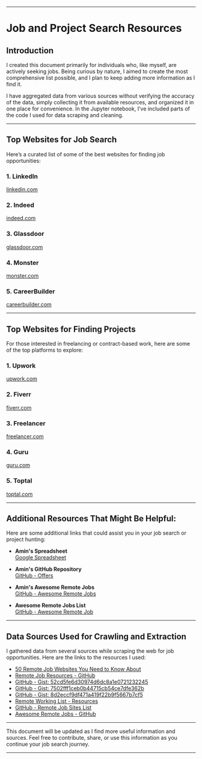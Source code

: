 
---

# Job and Project Search Resources

## Introduction

I created this document primarily for individuals who, like myself, are actively seeking jobs. Being curious by nature, I aimed to create the most comprehensive list possible, and I plan to keep adding more information as I find it. 

I have aggregated data from various sources without verifying the accuracy of the data, simply collecting it from available resources, and organized it in one place for convenience. In the Jupyter notebook, I’ve included parts of the code I used for data scraping and cleaning.

---

## Top Websites for Job Search

Here’s a curated list of some of the best websites for finding job opportunities:

### 1. **LinkedIn**  
[linkedin.com](https://www.linkedin.com)

### 2. **Indeed**  
[indeed.com](https://www.indeed.com)

### 3. **Glassdoor**  
[glassdoor.com](https://www.glassdoor.com)

### 4. **Monster**  
[monster.com](https://www.monster.com)

### 5. **CareerBuilder**  
[careerbuilder.com](https://www.careerbuilder.com)

---

## Top Websites for Finding Projects

For those interested in freelancing or contract-based work, here are some of the top platforms to explore:

### 1. **Upwork**  
[upwork.com](https://www.upwork.com)

### 2. **Fiverr**  
[fiverr.com](https://www.fiverr.com)

### 3. **Freelancer**  
[freelancer.com](https://www.freelancer.com)

### 4. **Guru**  
[guru.com](https://www.guru.com)

### 5. **Toptal**  
[toptal.com](https://www.toptal.com)

---

## Additional Resources That Might Be Helpful:

Here are some additional links that could assist you in your job search or project hunting:

- **Amin's Spreadsheet**  
  [Google Spreadsheet](https://docs.google.com/spreadsheets/d/1TLJSlNxCbwRNxy14Toe1PYwbCTY7h0CNHeer9J0VRzE/edit?gid=1279011369#gid=1279011369)

- **Amin's GitHub Repository**  
  [GitHub - Offers](https://github.com/getmanfred/offers/wiki)

- **Amin's Awesome Remote Jobs**  
  [GitHub - Awesome Remote Jobs](https://github.com/letavocado/awesome-remote-jobs?tab=readme-ov-file)

- **Awesome Remote Jobs List**  
  [GitHub - Awesome Remote Job](https://github.com/lukasz-madon/awesome-remote-job?tab=readme-ov-file#job-boards)

---

## Data Sources Used for Crawling and Extraction

I gathered data from several sources while scraping the web for job opportunities. Here are the links to the resources I used:

- [50 Remote Job Websites You Need to Know About](https://dev.to/elliot_brenya/50-remote-job-websites-you-need-to-know-about-g34)
- [Remote Job Resources - GitHub](https://github.com/remoteintech/remote-jobs)
- [GitHub - Gist: 52cd5fe6d30974d6dc8a1e0721232245](https://gist.github.com/EngruugbeJimmy/52cd5fe6d30974d6dc8a1e0721232245)
- [GitHub - Gist: 7502fff1ceb0b44715cb54ce7dfe362b](https://gist.github.com/sammy-code98/7502fff1ceb0b44715cb54ce7dfe362b)
- [GitHub - Gist: 8d2eccf9df471a419f22b9f5667b7cf5](https://gist.github.com/inefable/8d2eccf9df471a419f22b9f5667b7cf5)
- [Remote Working List - Resources](https://github.com/georgemandis/remote-working-list/blob/main/remote-working-resources.csv)
- [GitHub - Remote Job Sites List](https://github.com/TheAjinkya/remote-job-sites?tab=readme-ov-file)
- [Awesome Remote Jobs - GitHub](https://github.com/lukasz-madon/awesome-remote-job?tab=readme-ov-file#job-boards)

---

This document will be updated as I find more useful information and sources. Feel free to contribute, share, or use this information as you continue your job search journey.

---

